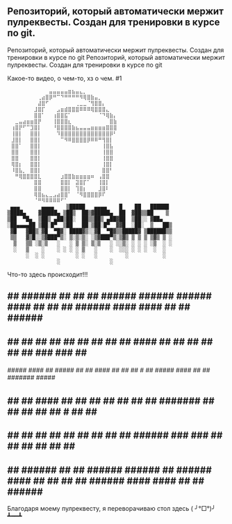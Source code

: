 ## Репозиторий, который автоматически мержит пулреквесты. Создан для тренировки в курсе по git.
Репозиторий, который автоматически мержит пулреквесты. Создан для тренировки в курсе по git
Репозиторий, который автоматически мержит пулреквесты. Создан для тренировки в курсе по git

Какое-то видео, о чем-то, хз о чем. #1
```
⠀⠀⠀⠀⠀⠀⠀⠀⠀⠀⠀⣤⣤⣤⣤⣤⣶⣦⣤⣄⡀⠀⠀⠀⠀⠀⠀⠀⠀
⠀⠀⠀⠀⠀⠀⠀⠀⢀⣴⣿⡿⠛⠉⠙⠛⠛⠛⠛⠻⢿⣿⣷⣤⡀⠀⠀⠀⠀⠀
⠀⠀⠀⠀⠀⠀⠀⠀⣼⣿⠋⠀⠀⠀⠀⠀⠀⠀⢀⣀⣀⠈⢻⣿⣿⡄⠀⠀⠀⠀
⠀⠀⠀⠀⠀⠀⠀⣸⣿⡏⠀⠀⠀⣠⣶⣾⣿⣿⣿⠿⠿⠿⢿⣿⣿⣿⣄⠀⠀⠀
⠀⠀⠀⠀⠀⠀⠀⣿⣿⠁⠀⠀⢰⣿⣿⣯⠁⠀⠀⠀⠀⠀⠀⠀⠈⠙⢿⣷⡄⠀
⠀⠀⣀⣤⣴⣶⣶⣿⡟⠀⠀⠀⢸⣿⣿⣿⣆⠀⠀⠀⠀⠀⠀⠀⠀⠀⠀⣿⣷⠀
⠀⢰⣿⡟⠋⠉⣹⣿⡇⠀⠀⠀⠘⣿⣿⣿⣿⣷⣦⣤⣤⣤⣶⣶⣶⣶⣿⣿⣿⠀
⠀⢸⣿⡇⠀⠀⣿⣿⡇⠀⠀⠀⠀⠹⣿⣿⣿⣿⣿⣿⣿⣿⣿⣿⣿⣿⣿⡿⠃⠀
⠀⣸⣿⡇⠀⠀⣿⣿⡇⠀⠀⠀⠀⠀⠉⠻⠿⣿⣿⣿⣿⡿⠿⠿⠛⢻⣿⡇⠀⠀
⠀⣿⣿⠁⠀⠀⣿⣿⡇⠀⠀⠀⠀⠀⠀⠀⠀⠀⠀⠀⠀⠀⠀⠀⠀⢸⣿⣧⠀⠀
⠀⣿⣿⠀⠀⠀⣿⣿⡇⠀⠀⠀⠀⠀⠀⠀⠀⠀⠀⠀⠀⠀⠀⠀⠀⢸⣿⣿⠀⠀
⠀⣿⣿⠀⠀⠀⣿⣿⡇⠀⠀⠀⠀⠀⠀⠀⠀⠀⠀⠀⠀⠀⠀⠀⠀⢸⣿⣿⠀⠀
⠀⢿⣿⡆⠀⠀⣿⣿⡇⠀⠀⠀⠀⠀⠀⠀⠀⠀⠀⠀⠀⠀⠀⠀⠀⢸⣿⡇⠀⠀
⠀⠸⣿⣧⡀⠀⣿⣿⡇⠀⠀⠀⠀⠀⠀⠀⠀⠀⠀⠀⠀⠀⠀⠀⠀⣿⣿⠃⠀⠀
⠀⠀⠛⢿⣿⣿⣿⣿⣇⠀⠀⠀⠀⠀⣰⣿⣿⣷⣶⣶⣶⣶⠶⠀⢠⣿⣿⠀⠀
⠀⠀⠀⠀⠀⠀⠀⣿⣿⠀⠀⠀⠀⠀⣿⣿⡇⠀⣽⣿⡏⠁⠀⠀⢸⣿⡇⠀
⠀⠀⠀⠀⠀⠀⠀⣿⣿⠀⠀⠀⠀⠀⣿⣿⡇⠀⢹⣿⡆⠀⠀⠀⣸⣿⠇
⠀⠀⠀⠀⠀⠀⠀⢿⣿⣦⣄⣀⣠⣴⣿⣿⠁⠀⠈⠻⣿⣿⣿⣿⡿⠏⠀⠀⠀⠀
⠀⠀⠀⠀⠀⠀⠀⠈⠛⠻⠿⠿⠿⠿⠋⠁⠀⠀⠀⠀⠀⠀⠀⠀⠀⠀⠀⠀⠀⠀
 ▄▄▄       ▄▄▄▄    ▒█████   ▄▄▄▄    █    ██   ██████ 
▒████▄    ▓█████▄ ▒██▒  ██▒▓█████▄  ██  ▓██▒▒██    ▒ 
▒██  ▀█▄  ▒██▒ ▄██▒██░  ██▒▒██▒ ▄██▓██  ▒██░░ ▓██▄   
░██▄▄▄▄██ ▒██░█▀  ▒██   ██░▒██░█▀  ▓▓█  ░██░  ▒   ██▒
 ▓█   ▓██▒░▓█  ▀█▓░ ████▓▒░░▓█  ▀█▓▒▒█████▓ ▒██████▒▒
 ▒▒   ▓▒█░░▒▓███▀▒░ ▒░▒░▒░ ░▒▓███▀▒░▒▓▒ ▒ ▒ ▒ ▒▓▒ ▒ ░
  ▒   ▒▒ ░▒░▒   ░   ░ ▒ ▒░ ▒░▒   ░ ░░▒░ ░ ░ ░ ░▒  ░ ░
  ░   ▒    ░    ░ ░ ░ ░ ▒   ░    ░  ░░░ ░ ░ ░  ░  ░  
      ░  ░ ░          ░ ░   ░         ░           ░  
                ░                ░                   

```
Что-то здесь происходит!!!

 ##  ##   ######   ##  ##   ##       ######   ######            ######    ####               ##     ##   ##  ######    ####     ####    ##   ##  ######     ##    
 ##  ##   ##       ##  ##   ##       ##         ##                ##     ##                 ####    ##   ##  ##       ##       ##  ##   ### ###  ##         ##    
 ######   #####     ####    ##       #####      ##                ##      ####             ##  ##   ## # ##  #####     ####    ##  ##   #######  #####      ##    
 ##  ##   ##        ####    ##       ##         ##                ##         ##            ##  ##   #######  ##           ##   ##  ##   ## # ##  ##         ##    
 ##  ##   ##       ##  ##   ##       ##         ##                ##         ##            ######   ### ###  ##           ##   ##  ##   ##   ##  ##               
 ##  ##   ######   ##  ##   ######   ######     ##              ######    ####             ##  ##   ##   ##  ######    ####     ####    ##   ##  ######     ##    

Благодаря моему пулреквесту, я переворачиваю стол здесь ( ╯°□°)╯ ┻━━┻
